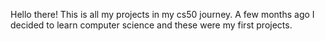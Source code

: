 Hello there! This is all my projects in my cs50 journey. A few months ago I decided to learn computer science and these were my first projects.
